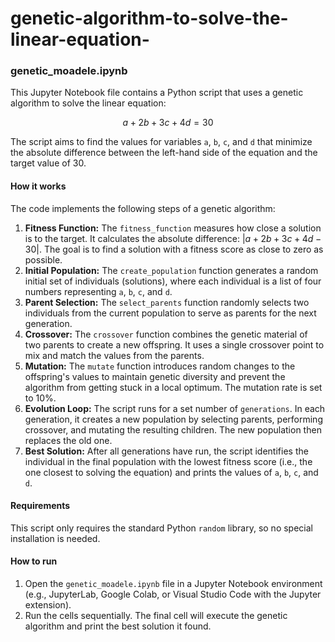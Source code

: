 # genetic-algorithm-to-solve-the-linear-equation-

### genetic_moadele.ipynb

This Jupyter Notebook file contains a Python script that uses a genetic algorithm to solve the linear equation:

$$a + 2b + 3c + 4d = 30$$

The script aims to find the values for variables `a`, `b`, `c`, and `d` that minimize the absolute difference between the left-hand side of the equation and the target value of 30.

#### How it works

The code implements the following steps of a genetic algorithm:

1.  **Fitness Function:** The `fitness_function` measures how close a solution is to the target. It calculates the absolute difference: $|a + 2b + 3c + 4d - 30|$. The goal is to find a solution with a fitness score as close to zero as possible.
2.  **Initial Population:** The `create_population` function generates a random initial set of individuals (solutions), where each individual is a list of four numbers representing `a`, `b`, `c`, and `d`.
3.  **Parent Selection:** The `select_parents` function randomly selects two individuals from the current population to serve as parents for the next generation.
4.  **Crossover:** The `crossover` function combines the genetic material of two parents to create a new offspring. It uses a single crossover point to mix and match the values from the parents.
5.  **Mutation:** The `mutate` function introduces random changes to the offspring's values to maintain genetic diversity and prevent the algorithm from getting stuck in a local optimum. The mutation rate is set to 10%.
6.  **Evolution Loop:** The script runs for a set number of `generations`. In each generation, it creates a new population by selecting parents, performing crossover, and mutating the resulting children. The new population then replaces the old one.
7.  **Best Solution:** After all generations have run, the script identifies the individual in the final population with the lowest fitness score (i.e., the one closest to solving the equation) and prints the values of `a`, `b`, `c`, and `d`.

#### Requirements

This script only requires the standard Python `random` library, so no special installation is needed.

#### How to run

1.  Open the `genetic_moadele.ipynb` file in a Jupyter Notebook environment (e.g., JupyterLab, Google Colab, or Visual Studio Code with the Jupyter extension).
2.  Run the cells sequentially. The final cell will execute the genetic algorithm and print the best solution it found.
